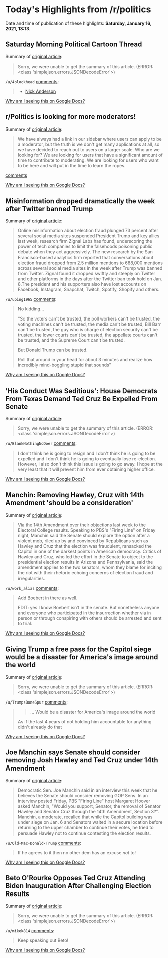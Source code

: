 # Today's Highlights from /r/politics

Date and time of publication of these highlights: **Saturday, January 16, 2021, 13:13**.

## Saturday Morning Political Cartoon Thread

Summary of [original article](https://www.reddit.com/r/politics/comments/kylqda/saturday_morning_political_cartoon_thread/):

> Sorry, we were unable to get the summary of this article. (ERROR: <class 'simplejson.errors.JSONDecodeError'>)

`/u/4blockhead` [comments](https://www.reddit.com/r/politics/comments/kylqda/saturday_morning_political_cartoon_thread/):

> * [Nick Anderson](https://i.imgur.com/8UeF6na.png)

[Why am I seeing this on Google Docs?](https://docs.google.com/document/d/1Dc6We63vOXIZsc0op-Bt4abqkYjXzOigalQqFxmvvbM/edit?usp=sharing)

## r/Politics is looking for more moderators!

Summary of [original article](https://www.reddit.com/r/politics/comments/kmuant/rpolitics_is_looking_for_more_moderators/):

> We have always had a link in our sidebar where users can apply to be a moderator, but the truth is we don't get many applications at all, so we have decided to reach out to users on a larger scale. Who are we looking for? We are looking for users that have a significant amount of time to contribute to moderating. We are looking for users who want to be here and will put in the time to learn the ropes.

[comments](https://www.reddit.com/r/politics/comments/kmuant/rpolitics_is_looking_for_more_moderators/)

[Why am I seeing this on Google Docs?](https://docs.google.com/document/d/1Dc6We63vOXIZsc0op-Bt4abqkYjXzOigalQqFxmvvbM/edit?usp=sharing)

## Misinformation dropped dramatically the week after Twitter banned Trump

Summary of [original article](https://www.washingtonpost.com/technology/2021/01/16/misinformation-trump-twitter/):

> Online misinformation about election fraud plunged 73 percent after several social media sites suspended President Trump and key allies last week, research firm Zignal Labs has found, underscoring the power of tech companies to limit the falsehoods poisoning public debate when they act aggressively. The new research by the San Francisco-based analytics firm reported that conversations about election fraud dropped from 2.5 million mentions to 688,000 mentions across several social media sites in the week after Trump was banned from Twitter. Zignal found it dropped swiftly and steeply on Twitter and other platforms in the days after the Twitter ban took hold on Jan. 8.The president and his supporters also have lost accounts on Facebook, Instagram, Snapchat, Twitch, Spotify, Shopify and others.

`/u/uping1965` [comments](https://www.reddit.com/r/politics/comments/kyo2nw/misinformation_dropped_dramatically_the_week/):

> No kidding...
> 
> "So the voters can't be trusted, the poll workers can't be trusted, the voting machines can't be trusted, the media can't be trusted, Bill Barr can't be trusted, the guy who is charge of election security can't be trusted, the lower courts can't be trusted, the appellate courts can't be trusted, and the Supreme Court can't be trusted.
> 
> But Donald Trump can be trusted.
> 
> Roll that around in your head for about 3 minutes and realize how incredibly mind-boggling stupid that sounds"

[Why am I seeing this on Google Docs?](https://docs.google.com/document/d/1Dc6We63vOXIZsc0op-Bt4abqkYjXzOigalQqFxmvvbM/edit?usp=sharing)

## 'His Conduct Was Seditious': House Democrats From Texas Demand Ted Cruz Be Expelled From Senate

Summary of [original article](https://www.commondreams.org/news/2021/01/16/his-conduct-was-seditious-house-democrats-texas-demand-ted-cruz-be-expelled-senate):

> Sorry, we were unable to get the summary of this article. (ERROR: <class 'simplejson.errors.JSONDecodeError'>)

`/u/BlankNothingNoDoer` [comments](https://www.reddit.com/r/politics/comments/kynzde/his_conduct_was_seditious_house_democrats_from/):

> I don't think he is going to resign and I don't think he is going to be expelled and I don't think he is going to eventually lose re-election. However, I also don't think this issue is going to go away. I hope at the very least that it will prevent him from ever obtaining higher office.

[Why am I seeing this on Google Docs?](https://docs.google.com/document/d/1Dc6We63vOXIZsc0op-Bt4abqkYjXzOigalQqFxmvvbM/edit?usp=sharing)

## Manchin: Removing Hawley, Cruz with 14th Amendment 'should be a consideration'

Summary of [original article](https://thehill.com/homenews/senate/534565-manchin-removing-hawley-cruz-with-14th-amendment-should-be-a-consideration):

> Via the 14th Amendment over their objections last week to the Electoral College results. Speaking to PBS's "Firing Line" on Friday night, Manchin said the Senate should explore the option after a violent mob, riled up by and convinced by Republicans such as Hawley and Cruz that the election was fraudulent, ransacked the Capitol in one of the darkest points in American democracy. Critics of Hawley and Cruz, who led the effort in the Senate to object to the presidential election results in Arizona and Pennsylvania, said the amendment applies to the two senators, whom they blame for inciting the riot with their rhetoric echoing concerns of election fraud and irregularities.

`/u/work_alias` [comments](https://www.reddit.com/r/politics/comments/kyl1ns/manchin_removing_hawley_cruz_with_14th_amendment/):

> Add Boebert in there as well.
> 
> EDIT: yes I know Boebert isn’t in the senate. But nonetheless anyone and everyone who participated in the insurrection whether via in person or through conspiring with others should be arrested and sent to trial.

[Why am I seeing this on Google Docs?](https://docs.google.com/document/d/1Dc6We63vOXIZsc0op-Bt4abqkYjXzOigalQqFxmvvbM/edit?usp=sharing)

## Giving Trump a free pass for the Capitol siege would be a disaster for America's image around the world

Summary of [original article](https://www.businessinsider.com/giving-trump-gop-pass-capitol-siege-bad-america-global-image-2021-1):

> Sorry, we were unable to get the summary of this article. (ERROR: <class 'simplejson.errors.JSONDecodeError'>)

`/u/TrumpsBoneSpur` [comments](https://www.reddit.com/r/politics/comments/kyknth/giving_trump_a_free_pass_for_the_capitol_siege/):

> >... Would be a disaster for America's image around the world
> 
> As if the last 4 years of not holding him accountable for anything didn't already do that

[Why am I seeing this on Google Docs?](https://docs.google.com/document/d/1Dc6We63vOXIZsc0op-Bt4abqkYjXzOigalQqFxmvvbM/edit?usp=sharing)

## Joe Manchin says Senate should consider removing Josh Hawley and Ted Cruz under 14th Amendment

Summary of [original article](https://www.theblaze.com/news/ready-joe-manchin-says-senate-should-consider-using-14th-amendment-to-remove-josh-hawley-and-ted-cruz):

> Democratic Sen. Joe Manchin said in an interview this week that he believes the Senate should consider removing GOP Sens. In an interview posted Friday, PBS "Firing Line" host Margaret Hoover asked Manchin, "Would you support, Senator, the removal of Senator Hawley and Senator Cruz through the 14th Amendment, Section 3?". Manchin, a moderate, recalled that while the Capitol building was under siege on Jan. 6 and Senators waited in a secure location before returning to the upper chamber to continue their votes, he tried to persuade Hawley not to continue contesting the election results.

`/u/Old-Mac-Donald-Trump` [comments](https://www.reddit.com/r/politics/comments/kylgn9/joe_manchin_says_senate_should_consider_removing/):

> If he agrees to it then no other dem has an excuse *not* to!

[Why am I seeing this on Google Docs?](https://docs.google.com/document/d/1Dc6We63vOXIZsc0op-Bt4abqkYjXzOigalQqFxmvvbM/edit?usp=sharing)

## Beto O'Rourke Opposes Ted Cruz Attending Biden Inauguration After Challenging Election Results

Summary of [original article](https://www.newsweek.com/beto-orourke-ted-cruz-inauguration-opposition-capitol-protests-1562104):

> Sorry, we were unable to get the summary of this article. (ERROR: <class 'simplejson.errors.JSONDecodeError'>)

`/u/mikek814` [comments](https://www.reddit.com/r/politics/comments/kyk663/beto_orourke_opposes_ted_cruz_attending_biden/):

> Keep speaking out Beto!

[Why am I seeing this on Google Docs?](https://docs.google.com/document/d/1Dc6We63vOXIZsc0op-Bt4abqkYjXzOigalQqFxmvvbM/edit?usp=sharing)

